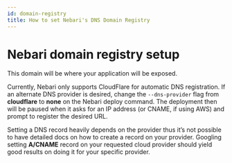 ```yaml
---
id: domain-registry
title: How to set Nebari's DNS Domain Registry
---
```


# Nebari domain registry setup

This domain will be where your application will be exposed.

Currently, Nebari only supports CloudFlare for automatic DNS registration. If an alternate DNS provider is desired, change the `--dns-provider` flag from **cloudflare** to **none** on the Nebari deploy command. The deployment then will be paused when it asks for an IP address (or CNAME, if using AWS) and prompt to register the desired URL.

Setting a DNS record heavily depends on the provider thus it’s not possible to have detailed docs on how to create a record on your provider. Googling setting **A/CNAME** record on your requested cloud provider should yield good results on doing it for your specific provider.